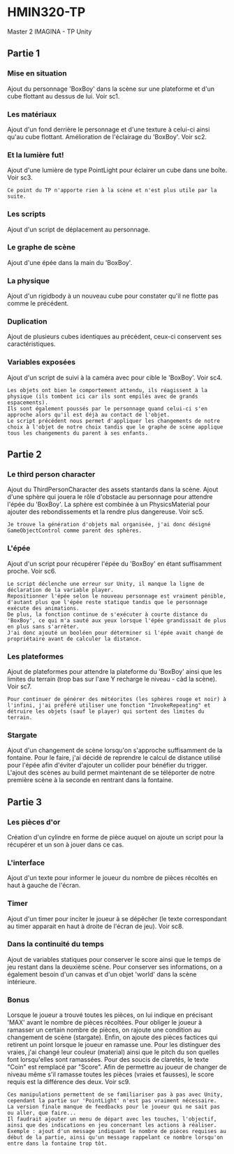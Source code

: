 # HMIN320-TP

Master 2 IMAGINA - TP Unity

## Partie 1

### Mise en situation

Ajout du personnage 'BoxBoy' dans la scène sur une plateforme et d'un cube flottant au dessus de lui.
Voir sc1.

### Les matériaux

Ajout d'un fond derrière le personnage et d'une texture à celui-ci ainsi qu'au cube flottant.
Amélioration de l'éclairage du 'BoxBoy'.
Voir sc2.

### Et la lumière fut!

Ajout d'une lumière de type PointLight pour éclairer un cube dans une boîte.
Voir sc3.

```
Ce point du TP n'apporte rien à la scène et n'est plus utile par la suite.
```

### Les scripts

Ajout d'un script de déplacement au personnage.

### Le graphe de scène

Ajout d'une épée dans la main du 'BoxBoy'.

### La physique

Ajout d'un rigidbody à un nouveau cube pour constater qu'il ne flotte pas comme le précédent.

### Duplication

Ajout de plusieurs cubes identiques au précédent, ceux-ci conservent ses caractéristiques.

### Variables exposées

Ajout d'un script de suivi à la caméra avec pour cible le 'BoxBoy'.
Voir sc4.

```
Les objets ont bien le comportement attendu, ils réagissent à la physique (ils tombent ici car ils sont empilés avec de grands espacements).
Ils sont également poussés par le personnage quand celui-ci s'en approche alors qu'il est déjà au contact de l'objet.
Le script précédent nous permet d'appliquer les changements de notre choix à l'objet de notre choix tandis que le graphe de scène applique tous les changements du parent à ses enfants.
```

## Partie 2

### Le third person character

Ajout du ThirdPersonCharacter des assets stantards dans la scène.
Ajout d'une sphère qui jouera le rôle d'obstacle au personnage pour attendre l'épée du 'BoxBoy'.
La sphère est combinée à un PhysicsMaterial pour ajouter des rebondissements et la rendre plus dangereuse.
Voir sc5.

```
Je trouve la génération d'objets mal organisée, j'ai donc désigné GameObjectControl comme parent des sphères.
```

### L'épée

Ajout d'un script pour récupérer l'épée du 'BoxBoy' en étant suffisamment proche.
Voir sc6.

```
Le script déclenche une erreur sur Unity, il manque la ligne de déclaration de la variable player.
Repositionner l'épée selon le nouveau personnage est vraiment pénible, d'autant plus que l'épée reste statique tandis que le personnage exécute des animations.
De plus, la fonction continue de s'exécuter à courte distance du 'BoxBoy', ce qui m'a sauté aux yeux lorsque l'épée grandissait de plus en plus sans s'arrêter.
J'ai donc ajouté un booléen pour déterminer si l'épée avait changé de propriétaire avant de calculer la distance.
```

### Les plateformes

Ajout de plateformes pour attendre la plateforme du 'BoxBoy' ainsi que les limites du terrain (trop bas sur l'axe Y recharge le niveau - càd la scène).
Voir sc7.

```
Pour continuer de générer des météorites (les sphères rouge et noir) à l'infini, j'ai préféré utiliser une fonction "InvokeRepeating" et détruire les objets (sauf le player) qui sortent des limites du terrain.
```

### Stargate

Ajout d'un changement de scène lorsqu'on s'approche suffisamment de la fontaine.
Pour le faire, j'ai décidé de reprendre le calcul de distance utilisé pour l'épée afin d'éviter d'ajouter un collider pour bénéfier du trigger.
L'ajout des scènes au build permet maintenant de se téléporter de notre première scène à la seconde en rentrant dans la fontaine.

## Partie 3

### Les pièces d'or

Création d'un cylindre en forme de pièce auquel on ajoute un script pour la récupérer et un son à jouer dans ce cas.

### L'interface

Ajout d'un texte pour informer le joueur du nombre de pièces récoltés en haut à gauche de l'écran.

### Timer

Ajout d'un timer pour inciter le joueur à se dépêcher (le texte correspondant au timer apparait en haut à droite de l'écran de jeu).
Voir sc8.

### Dans la continuité du temps

Ajout de variables statiques pour conserver le score ainsi que le temps de jeu restant dans la deuxième scène.
Pour conserver ses informations, on a également besoin d'un canvas et d'un objet 'world' dans la scène intérieure.

### Bonus

Lorsque le joueur a trouvé toutes les pièces, on lui indique en précisant 'MAX' avant le nombre de pièces récoltées.
Pour obliger le joueur à ramasser un certain nombre de pièces, on rajoute une condition au changement de scène (stargate).
Enfin, on ajoute des pièces factices qui retirent un point lorsque le joueur en ramasse une.
Pour les distinguer des vraies, j'ai changé leur couleur (material) ainsi que le pitch du son quelles font lorsqu'elles sont ramassées.
Pour des soucis de claretés, le texte "Coin" est remplacé par "Score".
Afin de permettre au joueur de changer de niveau même s'il ramasse toutes les pièces (vraies et fausses), le score requis est la différence des deux.
Voir sc9.

```
Ces manipulations permettent de se familiariser pas à pas avec Unity, cependant la partie sur 'PointLight' n'est pas vraiment nécessaire.
La version finale manque de feedbacks pour le joueur qui ne sait pas ou aller, que faire...
Il faudrait ajouter un menu de départ avec les touches, l'objectif, ainsi que des indications en jeu concernant les actions à réaliser.
Exemple : ajout d'un message indiquant le nombre de pièces requises au début de la partie, ainsi qu'un message rappelant ce nombre lorsqu'on entre dans la fontaine trop tôt.
```
